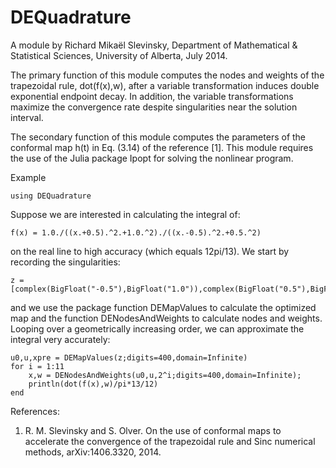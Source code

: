 # DEQuadrature

A module by Richard Mikaël Slevinsky,
Department of Mathematical & Statistical Sciences,
University of Alberta, July 2014.

The primary function of this module computes the nodes and weights
of the trapezoidal rule, dot(f(x),w), after a variable transformation induces 
double exponential endpoint decay. In addition, the variable transformations
maximize the convergence rate despite singularities near the solution interval.

The secondary function of this module computes the parameters of the
conformal map h(t) in Eq. (3.14) of the reference [1]. This module requires
the use of the Julia package Ipopt for solving the nonlinear program.

Example


	using DEQuadrature


Suppose we are interested in calculating the integral of:


	f(x) = 1.0./((x.+0.5).^2.+1.0.^2)./((x.-0.5).^2.+0.5.^2)


on the real line to high accuracy (which equals 12pi/13). We start by recording the singularities:


	z = [complex(BigFloat("-0.5"),BigFloat("1.0")),complex(BigFloat("0.5"),BigFloat("0.5"))]


and we use the package function DEMapValues to calculate the optimized map and the function DENodesAndWeights to calculate nodes and weights. Looping over a geometrically increasing order, we can approximate the integral very accurately:


	u0,u,xpre = DEMapValues(z;digits=400,domain=Infinite)
	for i = 1:11
		x,w = DENodesAndWeights(u0,u,2^i;digits=400,domain=Infinite);
		println(dot(f(x),w)/pi*13/12)
	end


References:
 
   1.	R. M. Slevinsky and S. Olver. On the use of conformal maps
		to accelerate the convergence of the trapezoidal rule
		and Sinc numerical methods, arXiv:1406.3320, 2014.
